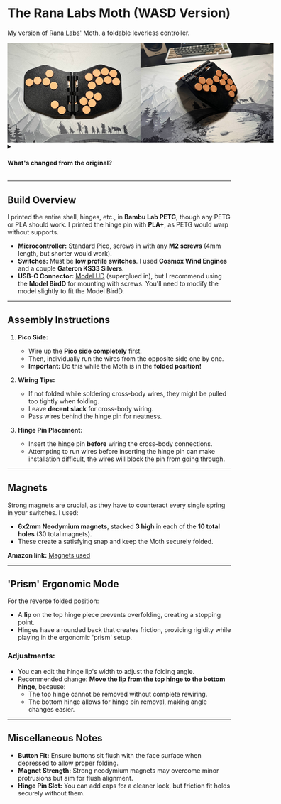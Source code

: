 # The Rana Labs Moth (WASD Version)

My version of [Rana Labs'](https://github.com/rana-sylvatica) Moth, a foldable leverless controller.

<div style="display: flex;">
    <img src="Images/Layout.jpg" alt="Layout 1" width="300" />
    <img src="Images/Folded.jpg" alt="Layout 2" width="300" />
</div>

<details>
  <summary><h4>What's changed from the original?</h4></summary>

- Added the WASD up button, sunk some of the shell under the WASD cluster to add mounting points for the Pico.
- Removed a modifier button and moved them to be more comfortable to use.
- Changed the USB-C port location to accommodate for WASD, fitted for ModelUD.
- Enlarged the hinge rounded edges to provide a more secure friction fit for when you want to play in 'prism' mode.
- Added a lip to the hinge to lock in the desired prism angle.
- Changed thickness of the hinge pin holes to have a tighter friction fit.
- Changed magnet hole size to accommodate larger magnets that could snap the controller firmly together.
- Filleted the edges of the controller to give it a nice rounded feel.

  </details>


---

## Build Overview

I printed the entire shell, hinges, etc., in **Bambu Lab PETG**, though any PETG or PLA should work. I printed the hinge pin with **PLA+**, as PETG would warp without supports.

- **Microcontroller:** Standard Pico, screws in with any **M2 screws** (4mm length, but shorter would work).
- **Switches:** Must be **low profile switches**. I used **Cosmox Wind Engines** and a couple **Gateron KS33 Silvers**.
- **USB-C Connector:** [Model UD](https://github.com/HTangl/Model-UD) (superglued in), but I recommend using the **Model BirdD** for mounting with screws. You'll need to modify the model slightly to fit the Model BirdD.

---

## Assembly Instructions

1. **Pico Side:**
   - Wire up the **Pico side completely** first.
   - Then, individually run the wires from the opposite side one by one.
   - **Important:** Do this while the Moth is in the **folded position!**

2. **Wiring Tips:**
   - If not folded while soldering cross-body wires, they might be pulled too tightly when folding.
   - Leave **decent slack** for cross-body wiring.
   - Pass wires behind the hinge pin for neatness.

3. **Hinge Pin Placement:**
   - Insert the hinge pin **before** wiring the cross-body connections.
   - Attempting to run wires before inserting the hinge pin can make installation difficult, the wires will block the pin from going through.

---

## Magnets

Strong magnets are crucial, as they have to counteract every single spring in your switches. I used:

- **6x2mm Neodymium magnets**, stacked **3 high** in each of the **10 total holes** (30 total magnets).
- These create a satisfying snap and keep the Moth securely folded.

**Amazon link:** [Magnets used](https://a.co/d/aDkEUHX)

---

## 'Prism' Ergonomic Mode

For the reverse folded position:

- A **lip** on the top hinge piece prevents overfolding, creating a stopping point.
- Hinges have a rounded back that creates friction, providing rigidity while playing in the ergonomic 'prism' setup.

### Adjustments:

- You can edit the hinge lip's width to adjust the folding angle.
- Recommended change: **Move the lip from the top hinge to the bottom hinge**, because:
  - The top hinge cannot be removed without complete rewiring.
  - The bottom hinge allows for hinge pin removal, making angle changes easier.

---

## Miscellaneous Notes

- **Button Fit:** Ensure buttons sit flush with the face surface when depressed to allow proper folding.
- **Magnet Strength:** Strong neodymium magnets may overcome minor protrusions but aim for flush alignment.
- **Hinge Pin Slot:** You can add caps for a cleaner look, but friction fit holds securely without them.
